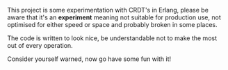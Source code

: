 This project is some experimentation with CRDT's in Erlang, please be aware that it's an **experiment** meaning not suitable for production use, not optimised for either speed or space and probably broken in some places.

The code is written to look nice, be understandable not to make the most out of every operation.

Consider yourself warned, now go have some fun with it!